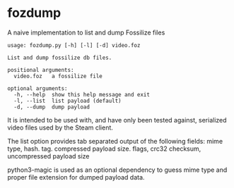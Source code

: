 # fozdump
A naive implementation to list and dump Fossilize files

    usage: fozdump.py [-h] [-l] [-d] video.foz

    List and dump fossilize db files.

    positional arguments:
      video.foz   a fossilize file

    optional arguments:
      -h, --help  show this help message and exit
      -l, --list  list payload (default)
      -d, --dump  dump payload

It is intended to be used with, and have only been tested against, serialized video files used by the Steam client.

The list option provides tab separated output of the following fields:
mime type, hash. tag. compressed payload size. flags, crc32 checksum, uncompressed payload size

python3-magic is used as an optional dependency to guess mime type and proper file extension for dumped payload data.

